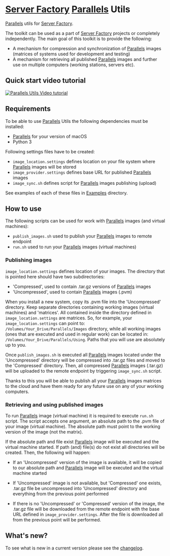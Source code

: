 # [Server Factory](https://github.com/milos85vasic/Server-Factory) [Parallels](https://www.parallels.com/) Utils

[Parallels](https://www.parallels.com/) utils for [Server Factory](https://github.com/milos85vasic/Server-Factory).

The toolkit can be used as a part of [Server Factory](https://github.com/milos85vasic/Server-Factory) projects or
completely independently. The main goal of this toolkit is to provide the following:

- A mechanism for compression and synchronization of [Parallels](https://www.parallels.com/) images
(matrices of systems used for development and testing)
- A mechanism for retrieving all published [Parallels](https://www.parallels.com/) images and further use
on multiple computers (working stations, servers etc).

## Quick start video tutorial 

[![Parallels Utils Video tutorial](https://i.imgur.com/6Xs1vf6.png)](https://www.youtube.com/watch?v=7raTkPZaYxQ)

## Requirements

To be able to use [Parallels](https://www.parallels.com/) Utils the following dependencies must be installed:

- [Parallels](https://www.parallels.com/) for your version of macOS
- Python 3

Following settings files have to be created:

- `image_location.settings` defines location on your file system where [Parallels](https://www.parallels.com/) images will be stored
- `image_provider.settings` defines base URL for published [Parallels](https://www.parallels.com/) images
- `image_sync.sh` defines script for [Parallels](https://www.parallels.com/) images publishing (upload)

See examples of each of these files in [Examples](./Examples) directory.

## How to use

The following scripts can be used for work with [Parallels](https://www.parallels.com/) images (and virtual machines):

- `publish_images.sh` used to publish your [Parallels](https://www.parallels.com/) images to remote endpoint
- `run.sh` used to run your [Parallels](https://www.parallels.com/) images (virtual machines)

### Publishing images

`image_location.settings` defines location of your images. The directory that is pointed here should have two 
subdirectories:

- 'Compressed', used to contain .tar.gz versions of [Parallels](https://www.parallels.com/) images
- 'Uncompressed', used to contain [Parallels](https://www.parallels.com/) images (.pvm)

When you install a new system, copy its .pvm file into the 'Uncompressed' directory. Keep separate
directories containing working images (virtual machines) and 'matrices'. All contained inside the directory 
defined in  `image_location.settings` are matrices. So, for example, your 
`image_location.settings` can point to: `/Volumes/Your_Drive/Parallels/Images` directory, 
while all working images  (ones that are executed and used in regular work) can be located in:
`/Volumes/Your_Drive/Parallels/Using`. Paths that you will use are absolutely up to you.

Once `publish_images.sh` is executed all [Parallels](https://www.parallels.com/) images located under the 
'Uncompressed' directory will be compressed into .tar.gz files and moved to the 'Compressed' directory. 
Then, all compressed [Parallels](https://www.parallels.com/) images (.tar.gz) will be uploaded to 
the remote endpoint by triggering `image_sync.sh` script.

Thanks to this you will be able to publish all your [Parallels](https://www.parallels.com/) images 
matrices to the cloud and have them ready for any future use on any of your working computers.

### Retrieving and using published images

To run [Parallels](https://www.parallels.com/) image (virtual machine) it is required to execute 
`run.sh` script. The script accepts one argument, an absolute path to the .pvm file of your image (virtual machine).
The absolute path must point to the working version of the image (not the matrix).

If the absolute path and file exist [Parallels](https://www.parallels.com/) image will be executed and 
the virtual machine started. If path (and) file(s) do not exist all directories will be created. Then, the following will happen:

- If an 'Uncompressed' version of the image is available, it will be copied to our absolute path and 
[Parallels](https://www.parallels.com/) image will be executed and the virtual machine started

- If 'Uncompressed' image is not available, but 'Compressed' one exists, .tar.gz file be 
uncompressed into 'Uncompressed' directory and everything from the previous point performed

- If there is no 'Uncompressed' or 'Compressed' version of the image, the .tar.gz file will be downloaded
from the remote endpoint with the base URL defined in `image_provider.settings`. 
After the file is downloaded all from the previous point will be performed.

## What's new?

To see what is new in a current version please see the [changelog](./CHANGELOG.md).
